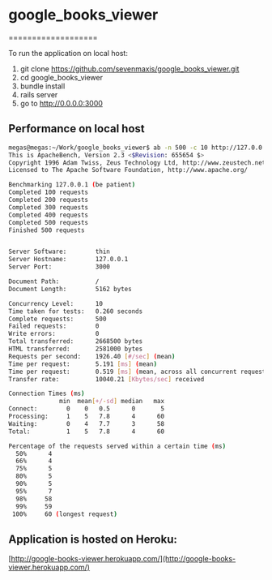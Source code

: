 # google_books_viewer
===================

To run the application on local host:

1. git clone https://github.com/sevenmaxis/google_books_viewer.git
2. cd google_books_viewer
3. bundle install
4. rails server
5. go to http://0.0.0.0:3000


## Performance on local host
``` sh
megas@megas:~/Work/google_books_viewer$ ab -n 500 -c 10 http://127.0.0.1:3000/ 
This is ApacheBench, Version 2.3 <$Revision: 655654 $>
Copyright 1996 Adam Twiss, Zeus Technology Ltd, http://www.zeustech.net/
Licensed to The Apache Software Foundation, http://www.apache.org/

Benchmarking 127.0.0.1 (be patient)
Completed 100 requests
Completed 200 requests
Completed 300 requests
Completed 400 requests
Completed 500 requests
Finished 500 requests


Server Software:        thin
Server Hostname:        127.0.0.1
Server Port:            3000

Document Path:          /
Document Length:        5162 bytes

Concurrency Level:      10
Time taken for tests:   0.260 seconds
Complete requests:      500
Failed requests:        0
Write errors:           0
Total transferred:      2668500 bytes
HTML transferred:       2581000 bytes
Requests per second:    1926.40 [#/sec] (mean)
Time per request:       5.191 [ms] (mean)
Time per request:       0.519 [ms] (mean, across all concurrent requests)
Transfer rate:          10040.21 [Kbytes/sec] received

Connection Times (ms)
              min  mean[+/-sd] median   max
Connect:        0    0   0.5      0       5
Processing:     1    5   7.8      4      60
Waiting:        0    4   7.7      3      58
Total:          1    5   7.8      4      60

Percentage of the requests served within a certain time (ms)
  50%      4
  66%      4
  75%      5
  80%      5
  90%      5
  95%      7
  98%     58
  99%     59
 100%     60 (longest request)
```

## Application is hosted on Heroku:
[http://google-books-viewer.herokuapp.com/](http://google-books-viewer.herokuapp.com/)

